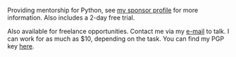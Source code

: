 Providing mentorship for Python, see [my sponsor
profile](https://github.com/sponsor/eeriemyxi) for more information. Also
includes a 2-day free trial.

Also available for freelance opportunities. Contact me via my [e-mail](mailto:myxi@envs.net?subject=I'd%20Like%20to%20Talk%20to%20You%20About%20a%20Freelance%20Project) to talk. I can work for as much as $10, depending on the task. You can find my PGP key [here](https://github.com/sponsors/eeriemyxi).
